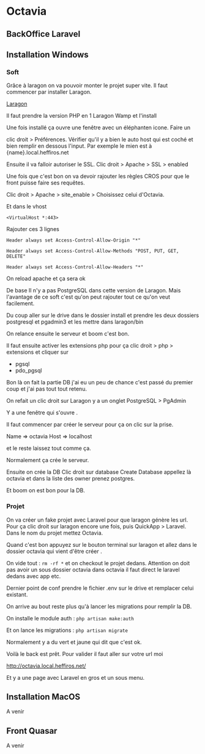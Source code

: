 # Octavia

## BackOffice Laravel
## Installation Windows

### Soft
Grâce à laragon on va pouvoir monter le projet super vite.
Il faut commencer par installer Laragon.

[Laragon](https://laragon.org/download/ "Laragon")

Il faut prendre la version PHP en 1 Laragon Wamp et l'install

Une fois installé ça ouvre une fenêtre avec un éléphanten icone. Faire un 

clic droit > Préférences. Vérifier qu'il y a bien le auto host qui est coché et bien remplir en dessous l'input. Par exemple le mien est à {name}.local.heffiros.net

Ensuite il va falloir autoriser le SSL. Clic droit > Apache > SSL > enabled

Une fois que c'est bon on va devoir rajouter les règles CROS pour que le front puisse faire ses requêtes.

Clic droit > Apache > site_enable > Choisissez celui d'Octavia.

Et dans le vhost

`<VirtualHost *:443>`

Rajouter ces 3 lignes 

`Header always set Access-Control-Allow-Origin "*"`

`Header always set Access-Control-Allow-Methods "POST, PUT, GET, DELETE"`

`Header always set Access-Control-Allow-Headers "*"`

On reload apache et ça sera ok 
 
De base Il n'y a pas PostgreSQL dans cette version de Laragon. Mais l'avantage de ce soft c'est qu'on peut rajouter tout ce qu'on veut facilement.

Du coup aller sur le drive dans le dossier install et prendre les deux dossiers postgresql et pgadmin3 et les mettre dans laragon/bin

On relance ensuite le serveur et boom c'est bon.

Il faut ensuite activer les extensions php pour ça clic droit > php > extensions et cliquer sur

- pgsql
- pdo_pgsql

Bon là on fait la partie DB j'ai eu un peu de chance c'est passé du premier coup et j'ai pas tout tout retenu.

On refait un clic droit sur Laragon y a un onglet PostgreSQL > PgAdmin

Y a une fenêtre qui s'ouvre .

Il faut commencer par créer le serveur pour ça on clic sur la prise.

Name => octavia
Host => localhost

et le reste laissez tout comme ça.

Normalement ça crée le serveur.

Ensuite on crée la DB Clic droit sur database Create Database appellez là octavia et dans la liste des owner prenez postgres.

Et boom on est bon pour la DB.

### Projet

On va créer un fake projet avec Laravel pour que laragon génère les url. Pour ça clic droit sur laragon encore une fois, puis QuickApp > Laravel. Dans le nom du projet mettez Octavia.

Quand c'est bon appuyez sur le bouton terminal sur laragon et allez dans le dossier octavia qui vient d'être créer .

On vide tout : `rm -rf *`
et on checkout le projet dedans. Attention on doit pas avoir un sous dossier octavia dans octavia il faut direct le laravel dedans avec app etc.

Dernier point de conf prendre le fichier .env sur le drive et remplacer celui existant.

On arrive au bout reste plus qu'à lancer les migrations pour remplir la DB.

On installe le module auth : `php artisan make:auth`

Et on lance les migrations : `php artisan migrate`

Normalement y a du vert et jaune qui dit que c'est ok.

Voilà le back est prêt. Pour valider il faut aller sur votre url moi 

http://octavia.local.heffiros.net/

Et y a une page avec Laravel en gros et un sous menu.

## Installation MacOS
A venir

## Front Quasar
A venir

